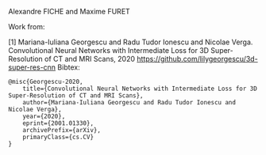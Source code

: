 Alexandre FICHE and Maxime FURET


Work from:
 
[1] Mariana-Iuliana Georgescu and Radu Tudor Ionescu and Nicolae Verga. Convolutional Neural Networks with Intermediate Loss for 3D Super-Resolution of CT and MRI Scans, 2020
https://github.com/lilygeorgescu/3d-super-res-cnn
Bibtex:
```
@misc{Georgescu-2020,
    title={Convolutional Neural Networks with Intermediate Loss for 3D Super-Resolution of CT and MRI Scans},
    author={Mariana-Iuliana Georgescu and Radu Tudor Ionescu and Nicolae Verga},
    year={2020},
    eprint={2001.01330},
    archivePrefix={arXiv},
    primaryClass={cs.CV}
}

